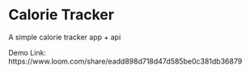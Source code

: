<h1>Calorie Tracker</h1>
<p>A simple calorie tracker app + api</p>

<p>Demo Link: <a>https://www.loom.com/share/eadd898d718d47d585be0c381db36879</a></p>